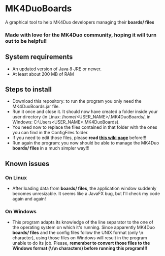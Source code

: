 # MK4DuoBoards
A graphical tool to help MK4Duo developers managing their **boards/ files**

### Made with love for the MK4Duo community, hoping it will turn out to be helpful!

## System requirements
- An updated version of Java 8 JRE or newer.
- At least about 200 MB of RAM

## Steps to install
- Download this repository: to run the program you only need the MK4DuoBoards.jar file.
- Run it once and close it. It should now have created a folder inside your user directory (in Linux: /home/<USER_NAME>/.MK4DuoBoards/, in Windows: C:\\Users\<USER_NAME>\.MK4DuoBoards\).
- You need now to replace the files contained in that folder with the ones you can find in the ConfigFiles folder.
- If you need to edit those files, please **read [this wiki page](https://github.com/iosonopersia/MK4DuoBoards/wiki/Config-files-format)** before!!!
- Run again the program: you now should be able to manage the MK4Duo **boards/ files** in a much simpler way!!!

## Known issues
### On Linux
- After loading data from **boards/ files**, the application window suddenly becomes unresizable. It seems like a JavaFX bug, but I'll check my code again and again!

### On Windows
- This program adapts its knowledge of the line separator to the one of the operating system on which it's running. Since apparently MK4Duo **boards/ files** and the config files follow the UNIX format (only \n character), using those files on Windows will result in the program unable to do its job. Please, **remember to convert those files to the Windows format (\r\n characters) before running this program!!!**
